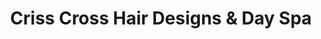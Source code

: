 ---
title: "Criss Cross Hair Designs & Day Spa"
url: /logansport/criss-cross-hair-designs-and-day-spa/
shop: hairdresser
---